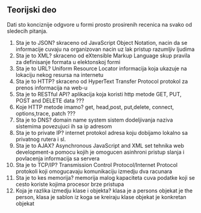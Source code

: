 Teorijski deo
---

Dati sto konciznije odgvore u formi prosto prosirenih recenica na svako od sledecih pitanja.

01. Sta je to JSON? skraceno od JavaScript Object Notation, nacin da se informacije cuvaju na organizovan nacin uz lak pristup razumljiv ljudima
02. Sta je to XML? skraceno od eXtensible Markup Language skup pravila za definisanje formata u elektonskoj formi
03. Sta je to URL? Uniform Resource Locator informacija koja ukazuje na lokaciju nekog resursa na internetu
04. Sta je to HTTP? skraceno od HyperText Transfer Protocol protokol za prenos informacija na web-u
05. Sta je to RESTful API? aplikacija koja koristi http metode  GET, PUT, POST and DELETE data ???
06. Koje HTTP metode imamo? get, head,post, put,delete, connect, options,trace, patch ???
07. Sta je to DNS? domain name system sistem dodeljivanja naziva sistemima povezujuci ih sa ip adresom
08. Sta je to private IP? internet protokol adresa koju dobijamo lokalno sa privatnog rutera i sl.
09. Sta je to AJAX? Asynchronous JavaScript and XML set tehnika web development-a pomocu kojih je omogucen asinhroni pristup slanja i povlacenja informacija sa servera
10. Sta je to TCP/IP? Transmission Control Protocol/Internet Protocol protokoli koji omogucavaju komunikaciju izmedju dva racunara
11. Sta je to kes memorija? memorija malog kapaciteta cuva podatke koji se cesto koriste kojima procesor brze pristupa
12. Koja je razlika izmedju klase i objekta? klasa je a persons objekat je the person, klasa je sablon iz koga se kreiraju klase objekat je konkretan objekat